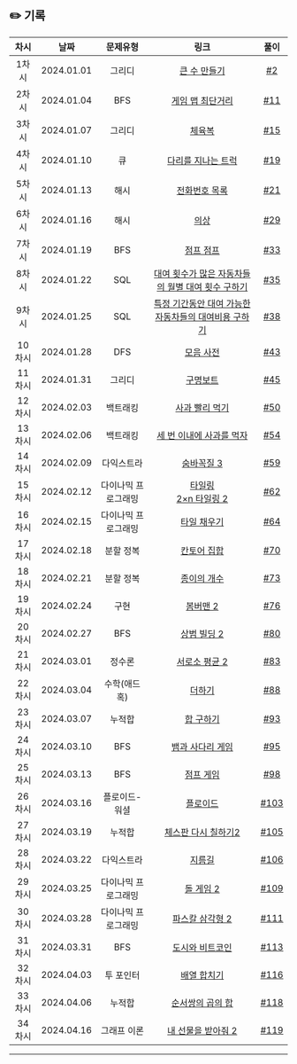 ## ✏️ 기록

| 차시 |    날짜    | 문제유형 | 링크 |                                  풀이                                   |
|:----:|:---------:|:----:|:-----:|:---------------------------------------------------------------------:|
| 1차시 | 2024.01.01 |  그리디  | <a href="https://school.programmers.co.kr/learn/courses/30/lessons/42883">큰 수 만들기</a>   | [#2](https://github.com/AlgoLeadMe/AlgoLeadMe-4/pull/2) |
| 2차시 | 2024.01.04 |  BFS  | <a href="https://school.programmers.co.kr/learn/courses/30/lessons/1844">게임 맵 최단거리</a>   | [#11](https://github.com/AlgoLeadMe/AlgoLeadMe-4/pull/11) |
| 3차시 | 2024.01.07 |  그리디  | <a href="https://school.programmers.co.kr/learn/courses/30/lessons/42862">체육복</a>   | [#15](https://github.com/AlgoLeadMe/AlgoLeadMe-4/pull/15) |
| 4차시 | 2024.01.10 |  큐  | <a href="https://school.programmers.co.kr/learn/courses/30/lessons/42583">다리를 지나는 트럭</a>   | [#19](https://github.com/AlgoLeadMe/AlgoLeadMe-4/pull/19) |
| 5차시 | 2024.01.13 |  해시  | <a href="https://school.programmers.co.kr/learn/courses/30/lessons/42577">전화번호 목록</a>   | [#21](https://github.com/AlgoLeadMe/AlgoLeadMe-4/pull/21) |
| 6차시 | 2024.01.16 |  해시  | <a href="https://school.programmers.co.kr/learn/courses/30/lessons/42578">의상</a>   | [#29](https://github.com/AlgoLeadMe/AlgoLeadMe-4/pull/29) |
| 7차시 | 2024.01.19 |  BFS  | <a href="https://www.acmicpc.net/problem/14248">점프 점프</a>   | [#33](https://github.com/AlgoLeadMe/AlgoLeadMe-4/pull/33) |
| 8차시 | 2024.01.22 |  SQL  | <a href="https://school.programmers.co.kr/learn/courses/30/lessons/151139">대여 횟수가 많은 자동차들의 월별 대여 횟수 구하기</a>   | [#35](https://github.com/AlgoLeadMe/AlgoLeadMe-4/pull/35) |
| 9차시 | 2024.01.25 |  SQL  | <a href="https://school.programmers.co.kr/learn/courses/30/lessons/157339">특정 기간동안 대여 가능한 자동차들의 대여비용 구하기</a>   | [#38](https://github.com/AlgoLeadMe/AlgoLeadMe-4/pull/38) |
| 10차시 | 2024.01.28 |  DFS  | <a href="https://school.programmers.co.kr/learn/courses/30/lessons/84512">모음 사전</a>   | [#43](https://github.com/AlgoLeadMe/AlgoLeadMe-4/pull/43) |
| 11차시 | 2024.01.31 |  그리디  | <a href="https://school.programmers.co.kr/learn/courses/30/lessons/42885">구명보트</a>   | [#45](https://github.com/AlgoLeadMe/AlgoLeadMe-4/pull/45) |
| 12차시 | 2024.02.03 |  백트래킹  | <a href="https://www.acmicpc.net/problem/26170">사과 빨리 먹기</a>   | [#50](https://github.com/AlgoLeadMe/AlgoLeadMe-4/pull/50) |
| 13차시 | 2024.02.06 |  백트래킹  | <a href="https://www.acmicpc.net/problem/26169">세 번 이내에 사과를 먹자</a>   | [#54](https://github.com/AlgoLeadMe/AlgoLeadMe-4/pull/54) |
| 14차시 | 2024.02.09 |  다익스트라  | <a href="https://www.acmicpc.net/problem/13549">숨바꼭질 3</a>   | [#59](https://github.com/AlgoLeadMe/AlgoLeadMe-4/pull/59) |
| 15차시 | 2024.02.12 |  다이나믹 프로그래밍  | <a href="https://www.acmicpc.net/problem/1793">타일링</a><br/><a href="https://www.acmicpc.net/problem/11727">2×n 타일링 2</a>  | [#62](https://github.com/AlgoLeadMe/AlgoLeadMe-4/pull/62) |
| 16차시 | 2024.02.15 |  다이나믹 프로그래밍  | <a href="https://www.acmicpc.net/problem/2133">타일 채우기</a>  | [#64](https://github.com/AlgoLeadMe/AlgoLeadMe-4/pull/64) |
| 17차시 | 2024.02.18 |  분할 정복  | <a href="https://www.acmicpc.net/problem/4779">칸토어 집합</a>  | [#70](https://github.com/AlgoLeadMe/AlgoLeadMe-4/pull/70) |
| 18차시 | 2024.02.21 |  분할 정복  | <a href="https://www.acmicpc.net/problem/1780">종이의 개수</a>  | [#73](https://github.com/AlgoLeadMe/AlgoLeadMe-4/pull/73) |
| 19차시 | 2024.02.24 |  구현  | <a href="https://www.acmicpc.net/problem/16919">봄버맨 2</a>  | [#76](https://github.com/AlgoLeadMe/AlgoLeadMe-4/pull/76) |
| 20차시 | 2024.02.27 |  BFS  | <a href="https://www.acmicpc.net/problem/6593">상범 빌딩 2</a>  | [#80](https://github.com/AlgoLeadMe/AlgoLeadMe-4/pull/80) |
| 21차시 | 2024.03.01 |  정수론  | <a href="https://www.acmicpc.net/problem/21920">서로소 평균 2</a>  | [#83](https://github.com/AlgoLeadMe/AlgoLeadMe-4/pull/83) |
| 22차시 | 2024.03.04 |  수학(애드 혹)  | <a href="https://www.acmicpc.net/problem/28419">더하기 </a>  | [#88](https://github.com/AlgoLeadMe/AlgoLeadMe-4/pull/88) |
| 23차시 | 2024.03.07 |  누적합  | <a href="https://www.acmicpc.net/problem/11441">합 구하기</a>  | [#93](https://github.com/AlgoLeadMe/AlgoLeadMe-4/pull/93) |
| 24차시 | 2024.03.10 |  BFS  | <a href="https://www.acmicpc.net/problem/16928">뱀과 사다리 게임</a>  | [#95](https://github.com/AlgoLeadMe/AlgoLeadMe-4/pull/95) |
| 25차시 | 2024.03.13 |  BFS  | <a href="https://www.acmicpc.net/problem/15558">점프 게임</a>  | [#98](https://github.com/AlgoLeadMe/AlgoLeadMe-4/pull/98) |
| 26차시 | 2024.03.16 |  플로이드-워셜  | <a href="https://www.acmicpc.net/problem/11404">플로이드</a> | [#103](https://github.com/AlgoLeadMe/AlgoLeadMe-4/pull/103) |
| 27차시 | 2024.03.19 |  누적합  | <a href="https://www.acmicpc.net/problem/25682">체스판 다시 칠하기2</a> | [#105](https://github.com/AlgoLeadMe/AlgoLeadMe-4/pull/105) |
| 28차시 | 2024.03.22 |  다익스트라  | <a href="https://www.acmicpc.net/problem/1446">지름길</a> | [#106](https://github.com/AlgoLeadMe/AlgoLeadMe-4/pull/106) |
| 29차시 | 2024.03.25 |  다이나믹 프로그래밍  | <a href="https://www.acmicpc.net/problem/9656">돌 게임 2</a> | [#109](https://github.com/AlgoLeadMe/AlgoLeadMe-4/pull/109) |
| 30차시 | 2024.03.28 |  다이나믹 프로그래밍  | <a href="https://www.acmicpc.net/problem/15489">파스칼 삼각형 2</a>|[#111](https://github.com/AlgoLeadMe/AlgoLeadMe-4/pull/111) |
| 31차시 | 2024.03.31 |  BFS  | <a href="https://www.acmicpc.net/problem/31575"> 도시와 비트코인 </a> | [#113](https://github.com/AlgoLeadMe/AlgoLeadMe-4/pull/113) |
| 32차시 | 2024.04.03 |  투 포인터  | <a href="https://www.acmicpc.net/problem/11728"> 배열 합치기 </a> | [#116](https://github.com/AlgoLeadMe/AlgoLeadMe-4/pull/116) |
| 33차시 | 2024.04.06 |  누적합  | <a href="https://www.acmicpc.net/problem/13900"> 순서쌍의 곱의 합 </a> | [#118](https://github.com/AlgoLeadMe/AlgoLeadMe-4/pull/118) |
| 34차시 | 2024.04.16 |  그래프 이론  | <a href="https://www.acmicpc.net/problem/15886"> 내 선물을 받아줘 2 </a> | [#119](https://github.com/AlgoLeadMe/AlgoLeadMe-4/pull/119) |
---
